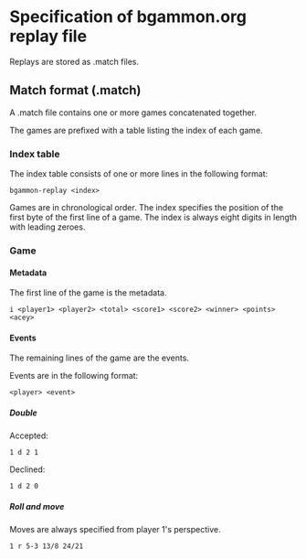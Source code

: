 # Specification of bgammon.org replay file

Replays are stored as .match files.

## Match format (.match)

A .match file contains one or more games concatenated together.

The games are prefixed with a table listing the index of each game.

### Index table

The index table consists of one or more lines in the following format:

`bgammon-replay <index>`

Games are in chronological order.
The index specifies the position of the first byte of the first line of a game.
The index is always eight digits in length with leading zeroes.

### Game

#### Metadata

The first line of the game is the metadata.

`i <player1> <player2> <total> <score1> <score2> <winner> <points> <acey>`

#### Events

The remaining lines of the game are the events.

Events are in the following format:

`<player> <event>`

##### Double

Accepted:

`1 d 2 1`

Declined:

`1 d 2 0`

##### Roll and move

Moves are always specified from player 1's perspective.

`1 r 5-3 13/8 24/21`

